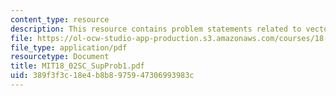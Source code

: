 ```yaml
---
content_type: resource
description: This resource contains problem statements related to vectors and matrices.
file: https://ol-ocw-studio-app-production.s3.amazonaws.com/courses/18-02sc-multivariable-calculus-fall-2010/389f3f3c18e4b8b8975947306993983c_MIT18_02SC_SupProb1.pdf
file_type: application/pdf
resourcetype: Document
title: MIT18_02SC_SupProb1.pdf
uid: 389f3f3c-18e4-b8b8-9759-47306993983c
---
```

